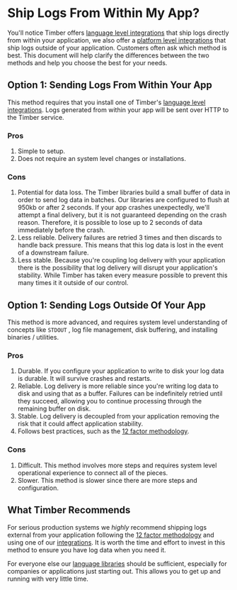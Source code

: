 # Ship Logs From Within My App?

You'll notice Timber offers [language level integrations](../../under-the-hood/language-libraries.md) that ship logs directly from within your application, we also offer a [platform level integrations](../integrations/) that ship logs outside of your application. Customers often ask which method is best. This document will help clarify the differences between the two methods and help you choose the best for your needs.

## Option 1: Sending Logs From Within Your App

This method requires that you install one of Timber's [language level integrations](../../under-the-hood/language-libraries.md). Logs generated from within your app will be sent over HTTP to the Timber service.

### Pros

1. Simple to setup.
2. Does not require an system level changes or installations.

### Cons

1. Potential for data loss. The Timber libraries build a small buffer of data in order to send log data in batches. Our libraries are configured to flush at 950kb or after 2 seconds. If your app crashes unexpectedly, we'll attempt a final delivery, but it is not guaranteed depending on the crash reason. Therefore, it is possible to lose up to 2 seconds of data immediately before the crash.
2. Less reliable. Delivery failures are retried 3 times and then discards to handle back pressure. This means that this log data is lost in the event of a downstream failure.
3. Less stable. Because you're coupling log delivery with your application there is the possibility that log delivery will disrupt your application's stability. While Timber has taken every measure possible to prevent this many times it it outside of our control.

## Option 1: Sending Logs Outside Of Your App

This method is more advanced, and requires system level understanding of concepts like `STDOUT` , log file management, disk buffering, and installing binaries / utilities.

### Pros

1. Durable. If you configure your application to write to disk your log data is durable. It will survive crashes and restarts.
2. Reliable. Log delivery is more reliable since you're writing log data to disk and using that as a buffer. Failures can be indefinitely retried until they succeed, allowing you to continue processing through the remaining buffer on disk.
3. Stable. Log delivery is decoupled from your application removing the risk that it could affect application stability.
4. Follows best practices, such as the [12 factor methodology](https://12factor.net/).

### Cons

1. Difficult. This method involves more steps and requires system level operational experience to connect all of the pieces.
2. Slower. This method is slower since there are more steps and configuration.

## What Timber Recommends

For serious production systems we _highly_ recommend shipping logs external from your application following the [12 factor methodology](https://12factor.net/) and using one of our [integrations](../integrations/). It is worth the time and effort to invest in this method to ensure you have log data when you need it.

For everyone else our [language libraries](../../under-the-hood/language-libraries.md) should be sufficient, especially for companies or applications just starting out. This allows you to get up and running with very little time.



